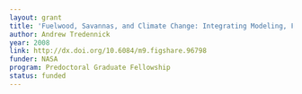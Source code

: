 ```yaml
---
layout: grant
title: 'Fuelwood, Savannas, and Climate Change: Integrating Modeling, Field Experimentation, and Optical and Radar Remote Sensing'
author: Andrew Tredennick
year: 2008
link: http://dx.doi.org/10.6084/m9.figshare.96798
funder: NASA
program: Predoctoral Graduate Fellowship
status: funded
---
```

